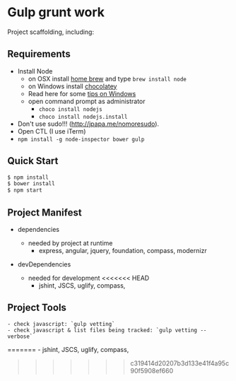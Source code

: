 # Gulp grunt work
Project scaffolding, including:

## Requirements

- Install Node
	- on OSX install [home brew](http://brew.sh/) and type `brew install node`
	- on Windows install [chocolatey](https://chocolatey.org/) 
    - Read here for some [tips on Windows](http://jpapa.me/winnode)
    - open command prompt as administrator
        - `choco install nodejs`
        - `choco install nodejs.install`
- Don't use sudo!!! (http://jpapa.me/nomoresudo).
- Open CTL (I use iTerm)
- `npm install -g node-inspector bower gulp`

## Quick Start
```bash
$ npm install
$ bower install
$ npm start
```

## Project Manifest
- dependencies
    - needed by project at runtime
        - express, angular, jquery, foundation, compass, modernizr
        
- devDependencies
    - needed for development
<<<<<<< HEAD
        - jshint, JSCS, uglify, compass, 
        
        
        
## Project Tools
    - check javascript: `gulp vetting`
    - check javascript & list files being tracked: `gulp vetting --verbose`
=======
        - jshint, JSCS, uglify, compass, 
>>>>>>> c319414d20207b3d133e41f4a95c90f5908ef660
